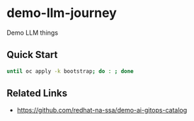 # demo-llm-journey

Demo LLM things

## Quick Start

```sh
until oc apply -k bootstrap; do : ; done
```

## Related Links

- https://github.com/redhat-na-ssa/demo-ai-gitops-catalog
